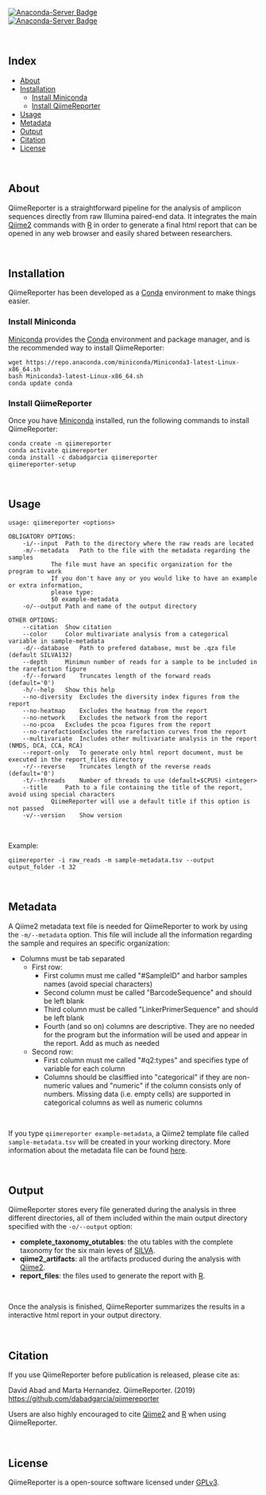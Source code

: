 [![Anaconda-Server Badge](https://anaconda.org/dabadgarcia/qiimereporter/badges/version.svg)](https://anaconda.org/dabadgarcia/qiimereporter)  
[![Anaconda-Server Badge](https://anaconda.org/dabadgarcia/qiimereporter/badges/latest_release_date.svg)](https://anaconda.org/dabadgarcia/qiimereporter)

<br>

## Index  
  * [About](#about)
  * [Installation](#installation)
  	* [Install Miniconda](#install-miniconda)
	* [Install QiimeReporter](#install-qiimereporter)
  * [Usage](#usage)
  * [Metadata](#metadata)  
  * [Output](#output)
  * [Citation](#citation)
  * [License](#license)

<br>

## About

QiimeReporter is a straightforward pipeline for the analysis of amplicon sequences directly from raw Illumina paired-end data. It integrates the main [Qiime2](https://github.com/qiime2/qiime2) commands with [R](https://cran.r-project.org/) in order to generate a final html report that can be opened in any web browser and easily shared between researchers.  

<br>

## Installation

QiimeReporter has been developed as a [Conda](https://docs.conda.io/projects/conda/en/latest/user-guide/install/) environment to make things easier. 

### Install Miniconda

[Miniconda](https://docs.conda.io/en/latest/miniconda.html) provides the [Conda](https://docs.conda.io/projects/conda/en/latest/user-guide/install/) environment and package manager, and is the recommended way to install QiimeReporter: 

```
wget https://repo.anaconda.com/miniconda/Miniconda3-latest-Linux-x86_64.sh
bash Miniconda3-latest-Linux-x86_64.sh
conda update conda
```

### Install QiimeReporter

Once you have [Miniconda](https://docs.conda.io/en/latest/miniconda.html) installed, run the following commands to install QiimeReporter:

```
conda create -n qiimereporter
conda activate qiimereporter
conda install -c dabadgarcia qiimereporter
qiimereporter-setup
```
<br>

## Usage
```
usage: qiimereporter <options>

OBLIGATORY OPTIONS:
	-i/--input 	Path to the directory where the raw reads are located
	-m/--metadata	Path to the file with the metadata regarding the samples
			The file must have an specific organization for the program to work
			If you don't have any or you would like to have an example or extra information, 
			please type: 
			$0 example-metadata
	-o/--output	Path and name of the output directory

OTHER OPTIONS:
	--citation	Show citation
	--color 	Color multivariate analysis from a categorical variable in sample-metadata 
	-d/--database 	Path to prefered database, must be .qza file (default SILVA132)
	--depth		Minimun number of reads for a sample to be included in the rarefaction figure
	-f/--forward	Truncates length of the forward reads (default='0')
	-h/--help	Show this help
	--no-diversity	Excludes the diversity index figures from the report
	--no-heatmap	Excludes the heatmap from the report
	--no-network	Excludes the network from the report
	--no-pcoa	Excludes the pcoa figures from the report
	--no-rarefactionExcludes the rarefaction curves from the report
	--multivariate	Includes other multivariate analysis in the report (NMDS, DCA, CCA, RCA)
	--report-only	To generate only html report document, must be executed in the report_files directory
	-r/--reverse	Truncates length of the reverse reads (default='0')
	-t/--threads	Number of threads to use (default=$CPUS) <integer>
	--title		Path to a file containing the title of the report, avoid using special characters 
			QiimeReporter will use a default title if this option is not passed
	-v/--version	Show version

```
<br>

Example:
```
qiimereporter -i raw_reads -m sample-metadata.tsv --output output_folder -t 32
```
<br>

## Metadata

A Qiime2 metadata text file is needed for QiimeReporter to work by using the `-m/--metadata` option. This file will include all the information regarding the sample and requires an specific organization:  
- Columns must be tab separated
	- First row: 
		- First column must me called "#SampleID" and harbor samples names (avoid special characters)
		- Second column must be called "BarcodeSequence" and should be left blank
		- Third column must be called "LinkerPrimerSequence" and should be left blank
		- Fourth (and so on) columns are descriptive. They are no needed for the program but the information will be used and appear in the       report. Add as much as needed
	- Second row: 
		- First column must me called "#q2:types" and specifies type of variable for each column
		- Columns should be clasiffied into "categorical" if they are non-numeric values and "numeric" if the column consists only of             numbers. Missing data (i.e. empty cells) are supported in categorical columns as well as numeric columns

<br>

If you type `qiimereporter example-metadata`, a Qiime2 template file called `sample-metadata.tsv` will be created in your working directory. More information about the metadata file can be found [here](https://docs.qiime2.org/2018.8/tutorials/metadata/).

<br>

## Output
QiimeReporter stores every file generated during the analysis in three different directories, all of them included within the main output directory specified with the `-o/--output` option:  

- **complete_taxonomy_otutables**: the otu tables with the complete taxonomy for the six main leves of [SILVA](https://www.arb-silva.de/).
- **qiime2_artifacts**: all the artifacts produced during the analysis with [Qiime2](https://github.com/qiime2/qiime2).
- **report_files**: the files used to generate the report with [R](https://cran.r-project.org/).

<br>

Once the analysis is finished, QiimeReporter summarizes the results in a interactive html report in your output directory.

<br>

## Citation

If you use QiimeReporter before publication is released, please cite as:  
  
David Abad and Marta Hernandez. QiimeReporter. (2019) https://github.com/dabadgarcia/qiimereporter

Users are also highly encouraged to cite [Qiime2](https://github.com/qiime2/qiime2) and [R](https://cran.r-project.org/) when using QiimeReporter.

<br>

## License
QiimeReporter is a open-source software licensed under [GPLv3](https://github.com/dabadgarcia/qiimereporter/blob/master/LICENSE).
